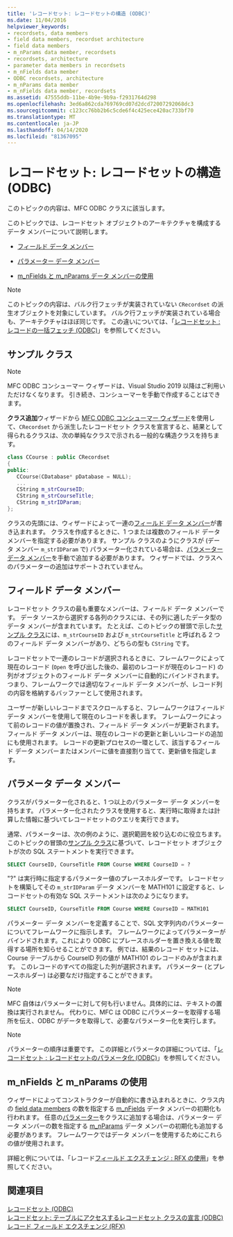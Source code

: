 ```yaml
---
title: 'レコードセット: レコードセットの構造 (ODBC)'
ms.date: 11/04/2016
helpviewer_keywords:
- recordsets, data members
- field data members, recordset architecture
- field data members
- m_nParams data member, recordsets
- recordsets, architecture
- parameter data members in recordsets
- m_nFields data member
- ODBC recordsets, architecture
- m_nParams data member
- m_nFields data member, recordsets
ms.assetid: 47555ddb-11be-4b9e-9b9a-f2931764d298
ms.openlocfilehash: 3ed6a862cda769769cd07d2dcd72007292068dc3
ms.sourcegitcommit: c123cc76bb2b6c5cde6f4c425ece420ac733bf70
ms.translationtype: MT
ms.contentlocale: ja-JP
ms.lasthandoff: 04/14/2020
ms.locfileid: "81367095"
---
```

# <a name="recordset-architecture-odbc"></a>レコードセット: レコードセットの構造 (ODBC)

このトピックの内容は、MFC ODBC クラスに該当します。

このトピックでは、レコードセット オブジェクトのアーキテクチャを構成するデータ メンバーについて説明します。

- [フィールド データ メンバー](#_core_field_data_members)

- [パラメーター データ メンバー](#_core_parameter_data_members)

- [m_nFields と m_nParams データ メンバーの使用](#_core_using_m_nfields_and_m_nparams)

> [!NOTE]
> このトピックの内容は、バルク行フェッチが実装されていない `CRecordset` の派生オブジェクトを対象にしています。 バルク行フェッチが実装されている場合も、アーキテクチャはほぼ同じです。 この違いについては、「[レコードセット : レコードの一括フェッチ (ODBC)](../../data/odbc/recordset-fetching-records-in-bulk-odbc.md)」を参照してください。

## <a name="sample-class"></a><a name="_core_a_sample_class"></a> サンプル クラス

> [!NOTE]
> MFC ODBC コンシューマー ウィザードは、Visual Studio 2019 以降はご利用いただけなくなります。 引き続き、コンシューマーを手動で作成することはできます。

**クラス追加**ウィザードから [MFC ODBC コンシューマー ウィザード](../../mfc/reference/adding-an-mfc-odbc-consumer.md)を使用して、`CRecordset` から派生したレコードセット クラスを宣言すると、結果として得られるクラスは、次の単純なクラスで示される一般的な構造クラスを持ちます。

```cpp
class CCourse : public CRecordset
{
public:
   CCourse(CDatabase* pDatabase = NULL);
   ...
   CString m_strCourseID;
   CString m_strCourseTitle;
   CString m_strIDParam;
};
```

クラスの先頭には、ウィザードによって一連の[フィールド データ メンバー](#_core_field_data_members)が書き込まれます。 クラスを作成するときに、1 つまたは複数のフィールド データ メンバーを指定する必要があります。 サンプル クラスのようにクラスが (データ メンバー `m_strIDParam` で) パラメーター化されている場合は、[パラメーター データ メンバー](#_core_parameter_data_members)を手動で追加する必要があります。 ウィザードでは、クラスへのパラメーターの追加はサポートされていません。

## <a name="field-data-members"></a><a name="_core_field_data_members"></a>フィールド データ メンバー

レコードセット クラスの最も重要なメンバーは、フィールド データ メンバーです。 データ ソースから選択する各列のクラスには、その列に適したデータ型のデータ メンバーが含まれています。 たとえば、このトピックの冒頭で示した[サンプル クラス](#_core_a_sample_class)には、`m_strCourseID` および `m_strCourseTitle` と呼ばれる 2 つのフィールド データ メンバーがあり、どちらの型も `CString` です。

レコードセットで一連のレコードが選択されるときに、フレームワークによって現在のレコード (`Open` を呼び出した後の、最初のレコードが現在のレコード) の列がオブジェクトのフィールド データ メンバーに自動的にバインドされます。 つまり、フレームワークでは適切なフィールド データ メンバーが、レコード列の内容を格納するバッファーとして使用されます。

ユーザーが新しいレコードまでスクロールすると、フレームワークはフィールド データ メンバーを使用して現在のレコードを表します。 フレームワークによって前のレコードの値が置換され、フィールド データ メンバーが更新されます。 フィールド データ メンバーは、現在のレコードの更新と新しいレコードの追加にも使用されます。 レコードの更新プロセスの一環として、該当するフィールド データ メンバーまたはメンバーに値を直接割り当てて、更新値を指定します。

## <a name="parameter-data-members"></a><a name="_core_parameter_data_members"></a>パラメータ データ メンバー

クラスがパラメーター化されると、1 つ以上のパラメーター データ メンバーを持ちます。 パラメーター化されたクラスを使用すると、実行時に取得または計算した情報に基づいてレコードセットのクエリを実行できます。

通常、パラメーターは、次の例のように、選択範囲を絞り込むのに役立ちます。 このトピックの冒頭の[サンプル クラス](#_core_a_sample_class)に基づいて、レコードセット オブジェクトが次の SQL ステートメントを実行できます。

```sql
SELECT CourseID, CourseTitle FROM Course WHERE CourseID = ?
```

"?" は実行時に指定するパラメーター値のプレースホルダーです。 レコードセットを構築してその `m_strIDParam` データ メンバーを MATH101 に設定すると、レコードセットの有効な SQL ステートメントは次のようになります。

```sql
SELECT CourseID, CourseTitle FROM Course WHERE CourseID = MATH101
```

パラメーター データ メンバーを定義することで、SQL 文字列内のパラメーターについてフレームワークに指示します。 フレームワークによってパラメーターがバインドされます。これにより ODBC にプレースホルダーを置き換える値を取得する場所を知らせることができます。 例では、結果のレコード セットには、Course テーブルから CourseID 列の値が MATH101 のレコードのみが含まれます。 このレコードのすべての指定した列が選択されます。 パラメーター (とプレースホルダー) は必要なだけ指定することができます。

> [!NOTE]
> MFC 自体はパラメーターに対して何も行いません。具体的には、テキストの置換は実行されません。 代わりに、MFC は ODBC にパラメーターを取得する場所を伝え、ODBC がデータを取得して、必要なパラメーター化を実行します。

> [!NOTE]
> パラメーターの順序は重要です。 この詳細とパラメータの詳細については、「[レコードセット : レコードセットのパラメータ化 (ODBC)](../../data/odbc/recordset-parameterizing-a-recordset-odbc.md)」を参照してください。

## <a name="using-m_nfields-and-m_nparams"></a><a name="_core_using_m_nfields_and_m_nparams"></a> m_nFields と m_nParams の使用

ウィザードによってコンストラクターが自動的に書き込まれるときに、クラス内の [field data members](#_core_field_data_members) の数を指定する [m_nFields](../../mfc/reference/crecordset-class.md#m_nfields) データ メンバーの初期化も行われます。 任意の[パラメーター](#_core_parameter_data_members)をクラスに追加する場合は、パラメーター データ メンバーの数を指定する [m_nParams](../../mfc/reference/crecordset-class.md#m_nparams) データ メンバーの初期化も追加する必要があります。 フレームワークではデータ メンバーを使用するためにこれらの値が使用されます。

詳細と例については、「レコード[フィールド エクスチェンジ : RFX の使用](../../data/odbc/record-field-exchange-using-rfx.md)」を参照してください。

## <a name="see-also"></a>関連項目

[レコードセット (ODBC)](../../data/odbc/recordset-odbc.md)<br/>
[レコードセット: テーブルにアクセスするレコードセット クラスの宣言 (ODBC)](../../data/odbc/recordset-declaring-a-class-for-a-table-odbc.md)<br/>
[レコード フィールド エクスチェンジ (RFX)](../../data/odbc/record-field-exchange-rfx.md)
